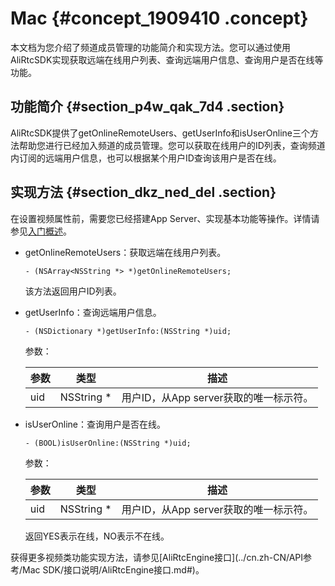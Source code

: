 # Mac {#concept_1909410 .concept}

本文档为您介绍了频道成员管理的功能简介和实现方法。您可以通过使用AliRtcSDK实现获取远端在线用户列表、查询远端用户信息、查询用户是否在线等功能。

## 功能简介 {#section_p4w_qak_7d4 .section}

AliRtcSDK提供了getOnlineRemoteUsers、getUserInfo和isUserOnline三个方法帮助您进行已经加入频道的成员管理。您可以获取在线用户的ID列表，查询频道内订阅的远端用户信息，也可以根据某个用户ID查询该用户是否在线。

## 实现方法 {#section_dkz_ned_del .section}

在设置视频属性前，需要您已经搭建App Server、实现基本功能等操作。详情请参见[入门概述](../cn.zh-CN/快速入门/入门概述.md#)。

-   getOnlineRemoteUsers：获取远端在线用户列表。

    ``` {#d8e54}
    - (NSArray<NSString *> *)getOnlineRemoteUsers;
    ```

    该方法返回用户ID列表。

-   getUserInfo：查询远端用户信息。

    ``` {#d8e66}
    - (NSDictionary *)getUserInfo:(NSString *)uid;
    ```

    参数：

    |参数|类型|描述|
    |--|--|--|
    |uid|NSString \*|用户ID，从App server获取的唯一标示符。|

-   isUserOnline：查询用户是否在线。

    ``` {#d8e132}
    - (BOOL)isUserOnline:(NSString *)uid;
    ```

    参数：

    |参数|类型|描述|
    |--|--|--|
    |uid|NSString \*|用户ID，从App server获取的唯一标示符。|

    返回YES表示在线，NO表示不在线。


获得更多视频类功能实现方法，请参见[AliRtcEngine接口](../cn.zh-CN/API参考/Mac SDK/接口说明/AliRtcEngine接口.md#)。

